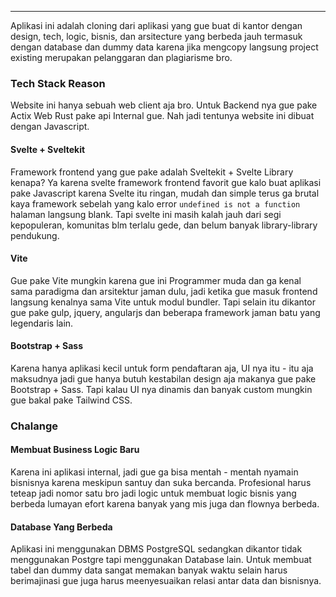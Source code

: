 ---

Aplikasi ini adalah cloning dari aplikasi yang gue buat di kantor dengan design, tech, logic, bisnis, dan arsitecture yang berbeda jauh termasuk dengan database dan dummy data karena jika mengcopy langsung project existing merupakan pelanggaran dan plagiarisme bro.

### Tech Stack Reason
Website ini hanya sebuah web client aja bro. Untuk Backend nya gue pake Actix Web Rust pake api Internal gue. Nah jadi tentunya website ini dibuat dengan Javascript.

#### Svelte + Sveltekit
Framework frontend yang gue pake adalah Sveltekit + Svelte Library kenapa? Ya karena svelte framework frontend favorit gue kalo buat aplikasi pake Javascript karena Svelte itu ringan, mudah dan simple terus ga brutal kaya framework sebelah yang kalo error `undefined is not a function` halaman langsung blank. Tapi svelte ini masih kalah jauh dari segi kepopuleran, komunitas blm terlalu gede, dan belum banyak library-library pendukung.

#### Vite
Gue pake Vite mungkin karena gue ini Programmer muda dan ga kenal sama paradigma dan arsitektur jaman dulu, jadi ketika gue masuk frontend langsung kenalnya sama Vite untuk modul bundler. Tapi selain itu dikantor gue pake gulp, jquery, angularjs dan beberapa framework jaman batu yang legendaris lain.

#### Bootstrap + Sass
Karena hanya aplikasi kecil untuk form pendaftaran aja, UI nya itu - itu aja maksudnya jadi gue hanya butuh kestabilan design aja makanya gue pake Bootstrap + Sass. Tapi kalau UI nya dinamis dan banyak custom mungkin gue bakal pake Tailwind CSS.

### Chalange
#### Membuat Business Logic Baru

Karena ini aplikasi internal, jadi gue ga bisa mentah - mentah nyamain bisnisnya karena meskipun santuy dan suka bercanda. Profesional harus teteap jadi nomor satu bro jadi logic untuk membuat logic bisnis yang berbeda lumayan efort karena banyak yang mis juga dan flownya berbeda.

#### Database Yang Berbeda

Aplikasi ini menggunakan DBMS PostgreSQL sedangkan dikantor tidak menggunakan Postgre tapi menggunakan Database lain. Untuk membuat tabel dan dummy data sangat memakan banyak waktu selain harus berimajinasi gue juga harus meenyesuaikan relasi antar data dan bisnisnya.

